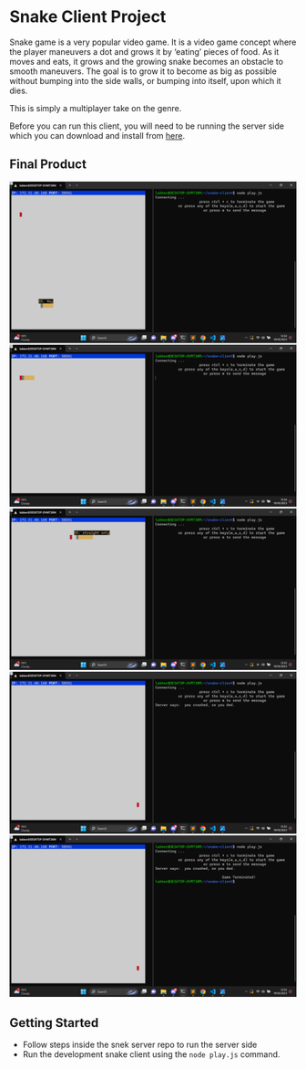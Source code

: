 # Snake Client Project

Snake game is a very popular video game. It is a video game concept where the player maneuvers a dot and grows it by ‘eating’ pieces of food. As it moves and eats, it grows and the growing snake becomes an obstacle to smooth maneuvers. The goal is to grow it to become as big as possible without bumping into the side walls, or bumping into itself, upon which it dies.

This is simply a multiplayer take on the genre.

Before you can run this client, you will need to be running the server side which you can download and install from [here](https://github.com/lighthouse-labs/snek-multiplayer).

## Final Product

![Name.png](https://github.com/sudhaarani/snake-client/blob/master/name.png)
![Moved_&_Eating.png](https://github.com/sudhaarani/snake-client/blob/master/Moved_%26_Eating.png)
![Message_sent.png](https://github.com/sudhaarani/snake-client/blob/master/Message_sent.png)
![Crashed.png](https://github.com/sudhaarani/snake-client/blob/master/Crashed.png)
![Terminated.png](https://github.com/sudhaarani/snake-client/blob/master/Terminated.png)


## Getting Started

- Follow steps inside the snek server repo to run the server side
- Run the development snake client using the `node play.js` command.
